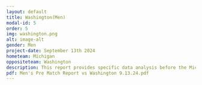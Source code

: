 ```yaml
---
layout: default
title: Washington(Men)
modal-id: 5
order: 5
img: washington.png
alt: image-alt
gender: Men
project-date: September 13th 2024
hometeam: Michigan
oppositeteam: Washington
description: This report provides specific data analysis before the Michigan men soccer team and Washington men soccer team.
pdf: Men's Pre Match Report vs Washington 9.13.24.pdf
---
```


